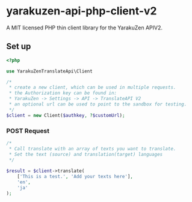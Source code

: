 # yarakuzen-api-php-client-v2
A MIT licensed PHP thin client library for the YarakuZen APIV2.

## Set up

```php
<?php

use YarakuZenTranslateApi\Client

/*
 * create a new client, which can be used in multiple requests.
 * the Authorization key can be found in:
 * YarakuZen -> Settings -> API -> TranslateAPI V2
 * an optional url can be used to point to the sandbox for testing.
 */
$client = new Client($authkey, ?$customUrl);
```

### POST Request
```php
/*
 * Call translate with an array of texts you want to translate.
 * Set the text (source) and translation(target) languages
 */
 
$result = $client->translate(
    ['This is a test.', 'Add your texts here'],
    'en',
    'ja'
);
```
